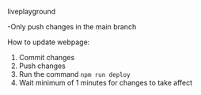 liveplayground

-Only push changes in the main branch

How to update webpage:
1) Commit changes
2) Push changes
3) Run the command `npm run deploy`
4) Wait minimum of 1 minutes for changes to take affect
